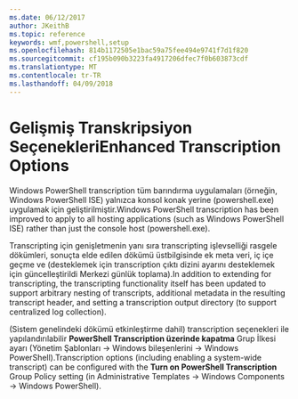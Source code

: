```yaml
---
ms.date: 06/12/2017
author: JKeithB
ms.topic: reference
keywords: wmf,powershell,setup
ms.openlocfilehash: 814b1172505e1bac59a75fee494e9741f7d1f820
ms.sourcegitcommit: cf195b090b3223fa4917206dfec7f0b603873cdf
ms.translationtype: MT
ms.contentlocale: tr-TR
ms.lasthandoff: 04/09/2018
---
```

# <a name="enhanced-transcription-options"></a><span data-ttu-id="5a08a-102">Gelişmiş Transkripsiyon Seçenekleri</span><span class="sxs-lookup"><span data-stu-id="5a08a-102">Enhanced Transcription Options</span></span>

<span data-ttu-id="5a08a-103">Windows PowerShell transcription tüm barındırma uygulamaları (örneğin, Windows PowerShell ISE) yalnızca konsol konak yerine (powershell.exe) uygulamak için geliştirilmiştir.</span><span class="sxs-lookup"><span data-stu-id="5a08a-103">Windows PowerShell transcription has been improved to apply to all hosting applications (such as Windows PowerShell ISE) rather than just the console host (powershell.exe).</span></span>

<span data-ttu-id="5a08a-104">Transcripting için genişletmenin yanı sıra transcripting işlevselliği rasgele dökümleri, sonuçta elde edilen dökümü üstbilgisinde ek meta veri, iç içe geçme ve (desteklemek için transcription çıktı dizini ayarını desteklemek için güncelleştirildi Merkezi günlük toplama).</span><span class="sxs-lookup"><span data-stu-id="5a08a-104">In addition to extending for transcripting, the transcripting functionality itself has been updated to support arbitrary nesting of transcripts, additional metadata in the resulting transcript header, and setting a transcription output directory (to support centralized log collection).</span></span>

<span data-ttu-id="5a08a-105">(Sistem genelindeki dökümü etkinleştirme dahil) transcription seçenekleri ile yapılandırılabilir **PowerShell Transcription üzerinde kapatma** Grup İlkesi ayarı (Yönetim Şablonları -> Windows bileşenlerini -> Windows PowerShell).</span><span class="sxs-lookup"><span data-stu-id="5a08a-105">Transcription options (including enabling a system-wide transcript) can be configured with the **Turn on PowerShell Transcription** Group Policy setting (in Administrative Templates -> Windows Components -> Windows PowerShell).</span></span>